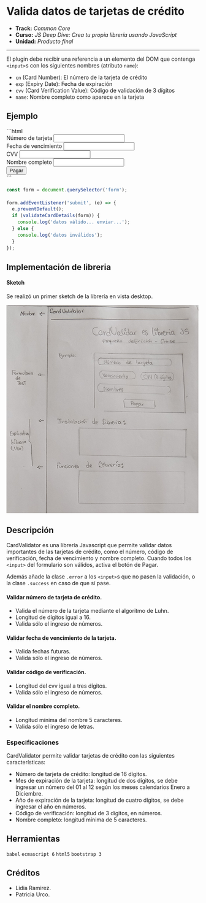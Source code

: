 # Valida datos de tarjetas de crédito

* **Track:** _Common Core_
* **Curso:** _JS Deep Dive: Crea tu propia librería usando JavaScript_
* **Unidad:** _Producto final_

***

El plugin debe recibir una referencia a un elemento del DOM que contenga
`<input>`s con los siguientes nombres (atributo `name`):

* `cn` (Card Number): El número de la tarjeta de crédito
* `exp` (Expiry Date): Fecha de expiración
* `cvv` (Card Verification Value): Código de validación de 3 dígitos
* `name`: Nombre completo como aparece en la tarjeta

## Ejemplo
<p></p>
```html
<form>
  <div class="form-group">
    <label for="cn">Número de tarjeta</label>
    <input id="cn" name="cn" />
  </div>
  <div class="form-group">
    <label for="exp">Fecha de vencimiento</label>
    <input id="exp" name="exp" />
  </div>
  <div class="form-group">
    <label for="cvv">CVV</label>
    <input id="cvv" name="cvv" />
  </div>
  <div class="form-group">
    <label for="name">Nombre completo</label>
    <input id="name" name="name" />
  </div>
  <input type="submit" value="Pagar" />
</form>
```

```js
const form = document.querySelector('form');

form.addEventListener('submit', (e) => {
  e.preventDefault();
  if (validateCardDetails(form)) {
    console.log('datos válido... enviar...');
  } else {
    console.log('datos inválidos');
  }
});
```

## Implementación de libreria

#### Sketch

Se realizó un primer sketch de la librería en vista desktop.

![](public/assets/img/sketch.png)

## Descripción

CardValidator es una librería Javascript que permite validar datos importantes de las tarjetas de crédito, como el número, código de verificación, fecha de vencimiento y nombre completo. Cuando todos los `<input>` del formulario son válidos, activa el botón de Pagar.

Además añade la clase `.error` a los `<input>`s que no pasen la validación, o la clase `.success` en caso de que sí pase.

#### Validar número de tarjeta de crédito.

+ Valida el número de la tarjeta mediante el algoritmo de Luhn.
+ Longitud de dígitos igual a 16.
+ Valida sólo el ingreso de números.

#### Validar fecha de vencimiento de la tarjeta.

+ Valida fechas futuras.
+ Valida sólo el ingreso de números.

#### Validar código de verificación.

+ Longitud del cvv igual a tres dígitos.
+ Valida sólo el ingreso de números.

#### Validar el nombre completo.

+ Longitud mínima del nombre 5 caracteres.
+ Valida sólo el ingreso de letras.

### Especificaciones

CardValidator permite validar tarjetas de crédito con las siguientes características:

+ Número de tarjeta de crédito: longitud de 16 dígitos.
+ Mes de expiración de la tarjeta: longitud de dos dígitos, se debe ingresar un número del 01 al 12 según los meses calendarios Enero a Diciembre.  
+ Año de expiración de la tarjeta: longitud de cuatro dígitos, se debe ingresar el año en números.
+ Código de verificación: longitud de 3 dígitos, en números.
+ Nombre completo: longitud mínima de 5 caracteres.

## Herramientas

`babel` `ecmascript 6` `html5` `bootstrap 3`

## Créditos

+ Lidia Ramirez.
+ Patricia Urco.
